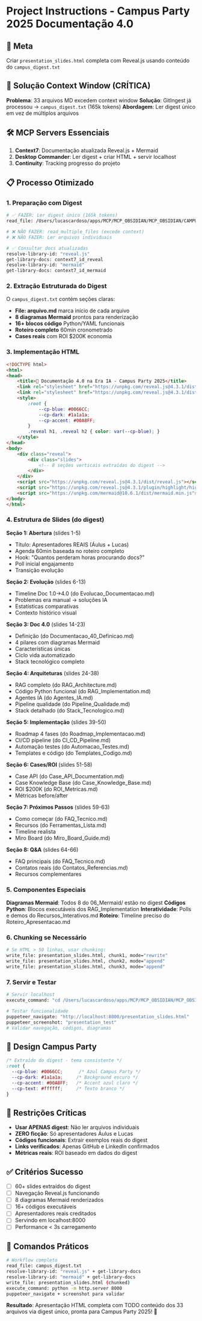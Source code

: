 # Project Instructions - Campus Party 2025 Documentação 4.0

## 🎯 Meta
Criar `presentation_slides.html` completa com Reveal.js usando conteúdo do `campus_digest.txt`

## 🚀 Solução Context Window (CRÍTICA)
**Problema**: 33 arquivos MD excedem context window
**Solução**: GitIngest já processou → `campus_digest.txt` (165k tokens)
**Abordagem**: Ler digest único em vez de múltiplos arquivos

## 🛠️ MCP Servers Essenciais
1. **Context7**: Documentação atualizada Reveal.js + Mermaid
2. **Desktop Commander**: Ler digest + criar HTML + servir localhost
3. **Continuity**: Tracking progresso do projeto

## 📋 Processo Otimizado

### 1. Preparação com Digest
```bash
# ✅ FAZER: Ler digest único (165k tokens)
read_file: /Users/lucascardoso/apps/MCP/MCP_OBSIDIAN/MCP_OBSIDIAN/CAMPUS/campus_digest.txt

# ❌ NÃO FAZER: read_multiple_files (excede context)
# ❌ NÃO FAZER: Ler arquivos individuais

# ✅ Consultar docs atualizadas 
resolve-library-id: "reveal.js"
get-library-docs: context7_id_reveal
resolve-library-id: "mermaid"  
get-library-docs: context7_id_mermaid
```

### 2. Extração Estruturada do Digest
O `campus_digest.txt` contém seções claras:
- **File: arquivo.md** marca início de cada arquivo
- **8 diagramas Mermaid** prontos para renderização
- **16+ blocos código** Python/YAML funcionais
- **Roteiro completo** 60min cronometrado
- **Cases reais** com ROI $200K economia

### 3. Implementação HTML
```html
<!DOCTYPE html>
<html>
<head>
    <title>🚀 Documentação 4.0 na Era IA - Campus Party 2025</title>
    <link rel="stylesheet" href="https://unpkg.com/reveal.js@4.3.1/dist/reveal.css">
    <link rel="stylesheet" href="https://unpkg.com/reveal.js@4.3.1/dist/theme/black.css">
    <style>
        :root {
            --cp-blue: #0066CC;
            --cp-dark: #1a1a1a;
            --cp-accent: #00A8FF;
        }
        .reveal h1, .reveal h2 { color: var(--cp-blue); }
    </style>
</head>
<body>
    <div class="reveal">
        <div class="slides">
            <!-- 8 seções verticais extraídas do digest -->
        </div>
    </div>
    <script src="https://unpkg.com/reveal.js@4.3.1/dist/reveal.js"></script>
    <script src="https://unpkg.com/reveal.js@4.3.1/plugin/highlight/highlight.js"></script>
    <script src="https://unpkg.com/mermaid@10.6.1/dist/mermaid.min.js"></script>
</body>
</html>
```

### 4. Estrutura de Slides (do digest)
**Seção 1: Abertura** (slides 1-5)
- Título: Apresentadores REAIS (Áulus + Lucas)
- Agenda 60min baseada no roteiro completo
- Hook: "Quantos perderam horas procurando docs?"
- Poll inicial engajamento
- Transição evolução

**Seção 2: Evolução** (slides 6-13) 
- Timeline Doc 1.0→4.0 (do Evolucao_Documentacao.md)
- Problemas era manual → soluções IA
- Estatísticas comparativas
- Contexto histórico visual

**Seção 3: Doc 4.0** (slides 14-23)
- Definição (do Documentacao_40_Definicao.md)
- 4 pilares com diagramas Mermaid
- Características únicas
- Ciclo vida automatizado
- Stack tecnológico completo

**Seção 4: Arquiteturas** (slides 24-38)
- RAG completo (do RAG_Architecture.md)
- Código Python funcional (do RAG_Implementation.md)  
- Agentes IA (do Agentes_IA.md)
- Pipeline qualidade (do Pipeline_Qualidade.md)
- Stack detalhado (do Stack_Tecnologico.md)

**Seção 5: Implementação** (slides 39-50)
- Roadmap 4 fases (do Roadmap_Implementacao.md)
- CI/CD pipeline (do CI_CD_Pipeline.md)
- Automação testes (do Automacao_Testes.md)
- Templates e código (do Templates_Codigo.md)

**Seção 6: Cases/ROI** (slides 51-58)
- Case API (do Case_API_Documentation.md)
- Case Knowledge Base (do Case_Knowledge_Base.md)
- ROI $200K (do ROI_Metricas.md)
- Métricas before/after

**Seção 7: Próximos Passos** (slides 59-63)
- Como começar (do FAQ_Tecnico.md)
- Recursos (do Ferramentas_Lista.md)
- Timeline realista
- Miro Board (do Miro_Board_Guide.md)

**Seção 8: Q&A** (slides 64-66)
- FAQ principais (do FAQ_Tecnico.md)
- Contatos reais (do Contatos_Referencias.md)
- Recursos complementares

### 5. Componentes Especiais
**Diagramas Mermaid**: Todos 8 do 06_Mermaid/ estão no digest
**Códigos Python**: Blocos executáveis dos RAG_Implementation
**Interatividade**: Polls e demos do Recursos_Interativos.md
**Roteiro**: Timeline preciso do Roteiro_Apresentacao.md

### 6. Chunking se Necessário
```bash
# Se HTML > 50 linhas, usar chunking:
write_file: presentation_slides.html, chunk1, mode="rewrite"
write_file: presentation_slides.html, chunk2, mode="append"
write_file: presentation_slides.html, chunk3, mode="append"
```

### 7. Servir e Testar
```bash
# Servir localhost
execute_command: "cd /Users/lucascardoso/apps/MCP/MCP_OBSIDIAN/MCP_OBSIDIAN/CAMPUS/ && python -m http.server 8000"

# Testar funcionalidade
puppeteer_navigate: "http://localhost:8000/presentation_slides.html"
puppeteer_screenshot: "presentation_test"
# Validar navegação, códigos, diagramas
```

## 🎨 Design Campus Party
```css
/* Extraído do digest - tema consistente */
:root {
  --cp-blue: #0066CC;      /* Azul Campus Party */
  --cp-dark: #1a1a1a;     /* Background escuro */
  --cp-accent: #00A8FF;   /* Accent azul claro */
  --cp-text: #ffffff;     /* Texto branco */
}
```

## 🚨 Restrições Críticas
- **Usar APENAS digest**: Não ler arquivos individuais
- **ZERO ficção**: Só apresentadores Áulus e Lucas
- **Códigos funcionais**: Extrair exemplos reais do digest
- **Links verificados**: Apenas GitHub e LinkedIn confirmados
- **Métricas reais**: ROI baseado em dados do digest

## ✅ Critérios Sucesso
- [ ] 60+ slides extraídos do digest
- [ ] Navegação Reveal.js funcionando
- [ ] 8 diagramas Mermaid renderizados  
- [ ] 16+ códigos executáveis
- [ ] Apresentadores reais creditados
- [ ] Servindo em localhost:8000
- [ ] Performance < 3s carregamento

## 🔧 Comandos Práticos
```bash
# Workflow completo
read_file: campus_digest.txt
resolve-library-id: "reveal.js" + get-library-docs
resolve-library-id: "mermaid" + get-library-docs  
write_file: presentation_slides.html (chunked)
execute_command: python -m http.server 8000
puppeteer_navigate + screenshot para validar
```

**Resultado**: Apresentação HTML completa com TODO conteúdo dos 33 arquivos via digest único, pronta para Campus Party 2025! 🚀